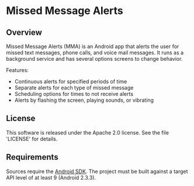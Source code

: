 Missed Message Alerts
=====================

Overview
--------
Missed Message Alerts (MMA) is an Android app that alerts the user for missed text messages, phone calls, and voice mail messages. It runs as a background service and has several options screens to change behavior.

Features:

* Continuous alerts for specified periods of time
* Separate alerts for each type of missed message
* Scheduling options for times to not receive alerts
* Alerts by flashing the screen, playing sounds, or vibrating


License
-------
This software is released under the Apache 2.0 license. See the file 'LICENSE' for details.


Requirements
------------
Sources require the [Android SDK](http://developer.android.com/sdk/). The project must be built against a target API level of at least 9 (Android 2.3.3).
